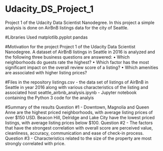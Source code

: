 # Udacity_DS_Project_1
Project 1 of the Udacity Data Scientist Nanodegree. In this project a simple analysis is done on AirBnB listings data for the city of Seattle.

#Libraries Used
matplotlib.pyplot
pandas

#Motivation for the project
Project 1 of the Udacity Data Scientist Nanodegree. A dataset of AirBnB listings in Seattle in 2016 is analyzed and the following three business questions are answered:
•	Which neighborhoods do guests rate the highest?
•	Which factor has the most significant impact on the overall review score of a listing?
•	Which amenities are associated with higher listing prices?

#Files in the repository
listings.csv - the data set of listings of AirBnB in Seattle in year 2016 along with various characteristics of the listing and associated host
seattle_airbnb_analysis.ipynb - Jupyter notebook containing the Python 3 code for the analyis

#Summary of the results
Question #1 - Downtown, Magnolia and Queen Anne are the highest priced neighborhoods, with average listing prices of over $150 USD. Beacon Hill, Delridge and Lake City have the lowest priced listings, with average listing prices below $100. 
Question #2 - The factors that have the strongest correlation with overall score are perceived value, cleanliness, accuracy, communication and ease of check-in process.
Question #3 - Characteristics related to the size of the property are most strongly correlated with price.
